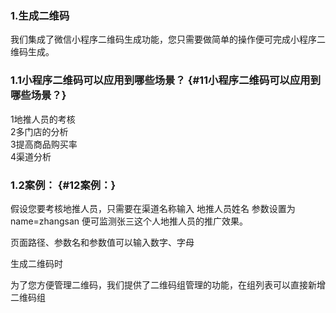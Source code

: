 ### 1.生成二维码

我们集成了微信小程序二维码生成功能，您只需要做简单的操作便可完成小程序二维码生成。

### 1.1小程序二维码可以应用到哪些场景？ {#11小程序二维码可以应用到哪些场景？}

1地推人员的考核  
2多门店的分析  
3提高商品购买率  
4渠道分析

### 1.2案例： {#12案例：}

假设您要考核地推人员，只需要在渠道名称输入 地推人员姓名 参数设置为name=zhangsan 便可监测张三这个人地推人员的推广效果。

页面路径、参数名和参数值可以输入数字、字母

生成二维码时

为了您方便管理二维码，我们提供了二维码组管理的功能，在组列表可以直接新增二维码组

